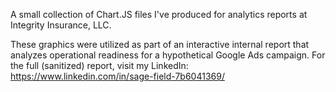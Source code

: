 A small collection of Chart.JS files I've produced for analytics reports at Integrity Insurance, LLC.

These graphics were utilized as part of an interactive internal report that analyzes operational readiness for a hypothetical Google Ads campaign.
For the full (sanitized) report, visit my LinkedIn: https://www.linkedin.com/in/sage-field-7b6041369/

